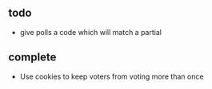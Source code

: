 todo
----

- give polls a code which will match a partial

complete
--------

- Use cookies to keep voters from voting more than once
